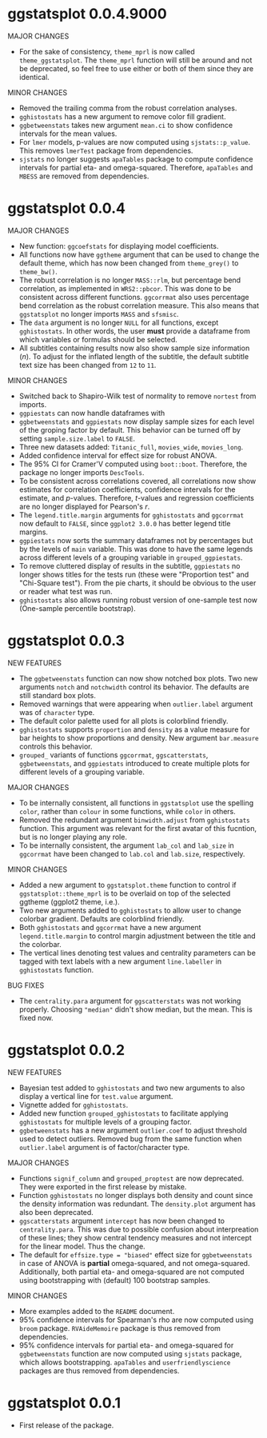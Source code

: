 
# ggstatsplot 0.0.4.9000

MAJOR CHANGES
  - For the sake of consistency, `theme_mprl` is now called `theme_ggstatsplot`.
    The `theme_mprl` function will still be around and not be deprecated, so feel
    free to use either or both of them since they are identical.

MINOR CHANGES
  - Removed the trailing comma from the robust correlation analyses.
  - `gghistostats` has a new argument to remove color fill gradient.
  - `ggbetweenstats` takes new argument `mean.ci` to show confidence intervals
    for the mean values.
  - For `lmer` models, p-values are now computed using `sjstats::p_value`. This
    removes `lmerTest` package from dependencies.
  - `sjstats` no longer suggests `apaTables` package to compute confidence
    intervals for partial eta- and omega-squared. Therefore, `apaTables` and
    `MBESS` are removed from dependencies.

# ggstatsplot 0.0.4

MAJOR CHANGES

  - New function: `ggcoefstats` for displaying model coefficients.
  - All functions now have `ggtheme` argument that can be used to change the
    default theme, which has now been changed from `theme_grey()` to
    `theme_bw()`.
  - The robust correlation is no longer `MASS::rlm`, but percentage bend
    correlation, as implemented in `WRS2::pbcor`. This was done to be consistent
    across different functions. `ggcorrmat` also uses percentage bend
    correlation as the robust correlation measure. This also means that
    `ggstatsplot` no longer imports `MASS` and `sfsmisc`.
  - The `data` argument is no longer `NULL` for all functions, except
    `gghistostats`. In other words, the user **must** provide a dataframe from
    which variables or formulas should be selected.
  - All subtitles containing results now also show sample size information
    (*n*). To adjust for the inflated length of the subtitle, the default
    subtitle text size has been changed from `12` to `11`.

MINOR CHANGES

  - Switched back to Shapiro-Wilk test of normality to remove `nortest` from
    imports.
  - `ggpiestats` can now handle dataframes with 
  - `ggbetweenstats` and `ggpiestats` now display sample sizes for each level of
    the groping factor by default. This behavior can be turned off by setting
    `sample.size.label` to `FALSE`.
  - Three new datasets added: `Titanic_full`, `movies_wide`, `movies_long`. 
  - Added confidence interval for effect size for robust ANOVA. 
  - The 95% CI for Cramer'V computed using `boot::boot`. Therefore,
    the package no longer imports `DescTools`. 
  - To be consistent across correlations covered, all correlations now show
    estimates for correlation coefficients, confidence intervals for the estimate,
    and *p*-values. Therefore, *t*-values and regression coefficients are no
    longer displayed for Pearson's *r*.
  - The `legend.title.margin` arguments for `gghistostats` and `ggcorrmat` now
    default to `FALSE`, since `ggplot2 3.0.0` has better legend title margins.
  - `ggpiestats` now sorts the summary dataframes not by percentages but by the
    levels of `main` variable. This was done to have the same legends across
    different levels of a grouping variable in `grouped_ggpiestats`.
  - To remove cluttered display of results in the subtitle, `ggpiestats` no
    longer shows titles for the tests run (these were "Proportion test" and
    "Chi-Square test"). From the pie charts, it should be obvious to the user or
    reader what test was run.
  - `gghistostats` also allows running robust version of one-sample test now
    (One-sample percentile bootstrap).

# ggstatsplot 0.0.3

NEW FEATURES

  - The `ggbetweenstats` function can now show notched box plots. Two new
    arguments `notch` and `notchwidth` control its behavior. The defaults are
    still standard box plots.
  - Removed warnings that were appearing when `outlier.label` argument was of
    `character` type.
  - The default color palette used for all plots is colorblind friendly.
  - `gghistostats` supports `proportion` and `density` as a value measure for
    bar heights to show proportions and density. New argument `bar.measure`
    controls this behavior.
  - `grouped_` variants of functions `ggcorrmat`, `ggscatterstats`,
    `ggbetweenstats`, and `ggpiestats` introduced to create multiple plots for
    different levels of a grouping variable.

MAJOR CHANGES
  - To be internally consistent, all functions in `ggstatsplot` use the spelling
    `color`, rather than `colour` in some functions, while `color` in others.
  - Removed the redundant argument `binwidth.adjust` from `gghistostats`
    function. This argument was relevant for the first avatar of this fucntion,
    but is no longer playing any role.
  - To be internally consistent, the argument `lab_col` and `lab_size` in
    `ggcorrmat` have been changed to `lab.col` and `lab.size`, respectively.

MINOR CHANGES

  - Added a new argument to `ggstatsplot.theme` function to control if
    `ggstatsplot::theme_mprl` is to be overlaid on top of the selected ggtheme
    (ggplot2 theme, i.e.).
  - Two new arguments added to `gghistostats` to allow user to change colorbar
    gradient. Defaults are colorblind friendly.
  - Both `gghistostats` and `ggcorrmat` have a new argument
    `legend.title.margin` to control margin adjustment between the title and the
    colorbar.
  - The vertical lines denoting test values and centrality parameters can be
    tagged with text labels with a new argument `line.labeller` in
    `gghistostats` function.

BUG FIXES

  - The `centrality.para` argument for `ggscatterstats` was not working
    properly. Choosing `"median"` didn't show median, but the mean. This is
    fixed now.
    
# ggstatsplot 0.0.2

NEW FEATURES

  - Bayesian test added to `gghistostats` and two new arguments to also display
    a vertical line for `test.value` argument.
  - Vignette added for `gghistostats`.
  - Added new function `grouped_gghistostats` to facilitate applying
    `gghistostats` for multiple levels of a grouping factor.
  - `ggbetweenstats` has a new argument `outlier.coef` to adjust threshold used
    to detect outliers. Removed bug from the same function when `outlier.label`
    argument is of factor/character type.

MAJOR CHANGES

  - Functions `signif_column` and `grouped_proptest` are now deprecated. They
    were exported in the first release by mistake.
  - Function `gghistostats` no longer displays both density and count since the
    density information was redundant. The `density.plot` argument has also been
    deprecated.
  - `ggscatterstats` argument `intercept` has now been changed to
    `centrality.para`. This was due to possible confusion about interpreation of
    these lines; they show central tendency measures and not intercept for the
    linear model. Thus the change.
  - The default for `effsize.type = "biased"` effect size for `ggbetweenstats`
    in case of ANOVA is **partial** omega-squared, and not omega-squared.
    Additionally, both partial eta- and omega-squared are not computed using
    bootstrapping with (default) 100 bootstrap samples.
    
MINOR CHANGES

  - More examples added to the `README` document.
  - 95% confidence intervals for Spearman's rho are now computed using `broom`
    package. `RVAideMemoire` package is thus removed from dependencies.
  - 95% confidence intervals for partial eta- and omega-squared for
    `ggbetweenstats` function are now computed using `sjstats` package, which
    allows bootstrapping. `apaTables` and `userfriendlyscience` packages are
    thus removed from dependencies.

# ggstatsplot 0.0.1

- First release of the package.
